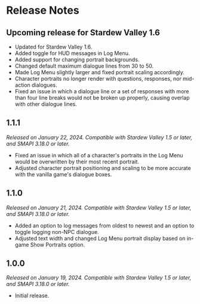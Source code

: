 # Release Notes

## Upcoming release for Stardew Valley 1.6

- Updated for Stardew Valley 1.6.
- Added toggle for HUD messages in Log Menu.
- Added support for changing portrait backgrounds.
- Changed default maximum dialogue lines from 30 to 50.
- Made Log Menu slightly larger and fixed portrait scaling accordingly.
- Character portraits no longer render with questions, responses, nor mid-action dialogues.
- Fixed an issue in which a dialogue line or a set of responses with more than four line breaks would not be broken up properly, causing overlap with other dialogue lines.

## 1.1.1
*Released on January 22, 2024. Compatible with Stardew Valley 1.5 or later, and SMAPI 3.18.0 or later.*

- Fixed an issue in which all of a character's portraits in the Log Menu would be overwritten by their most recent portrait.
- Adjusted character portrait positioning and scaling to be more accurate with the vanilla game's dialogue boxes.

## 1.1.0
*Released on January 21, 2024. Compatible with Stardew Valley 1.5 or later, and SMAPI 3.18.0 or later.*

- Added an option to log messages from oldest to newest and an option to toggle logging non-NPC dialogue.
- Adjusted text width and changed Log Menu portrait display based on in-game Show Portraits option.

## 1.0.0
*Released on January 19, 2024. Compatible with Stardew Valley 1.5 or later, and SMAPI 3.18.0 or later.*

- Initial release.